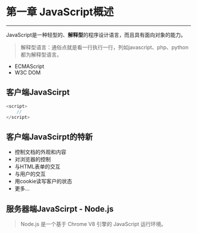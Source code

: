 # 第一章 JavaScript概述
---

JavaScript是一种轻型的、**解释型**的程序设计语言，而且具有面向对象的能力。

>解释型语言：通俗点就是看一行执行一行，列如javascript、php、python都为解释型语言。

- ECMAScript
- W3C DOM

## 客户端JavaScirpt

```js
<script>
    //
</script>
```

## 客户端JavaScirpt的特新

- 控制文档的外观和内容
- 对浏览器的控制
- 与HTML表单的交互
- 与用户的交互
- 用cookie读写客户的状态
- 更多...

## 服务器端JavaScirpt - Node.js

> Node.js 是一个基于 Chrome V8 引擎的 JavaScript 运行环境。












